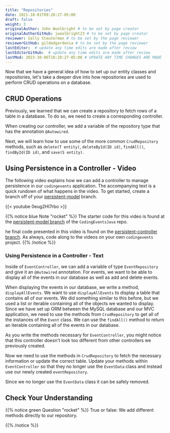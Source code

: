 ```yaml
---
title: "Repositories"
date: 2021-10-01T09:28:27-05:00
draft: false
weight: 3
originalAuthor: John Woolbright # to be set by page creator
originalAuthorGitHub: jwoolbright23 # to be set by page creator
reviewer: Sally Steuterman # to be set by the page reviewer
reviewerGitHub: gildedgardenia # to be set by the page reviewer
lastEditor:  # update any time edits are made after review
lastEditorGitHub:  # update any time edits are made after review
lastMod: 2023-30-06T10:28:27-05:00 # UPDATE ANY TIME CHANGES ARE MADE
---
```


Now that we have a general idea of how to set up our entity classes and repositories, let's take a deeper dive into how repositories are used to perform CRUD operations on a database.

## CRUD Operations

Previously, we learned that we can create a repository to fetch rows of a table in a database.
To do so, we need to create a corresponding controller. 

When creating our controller, we add a variable of the repository type that has the annotation `@Autowired`.

Next, we will learn how to use some of the more common `CrudRepository` methods, such as `delete(T entity)`, `deleteById(ID id)`, `findAll()`, `findById(ID id)`, and `save(S entity)`.

## Using Persistence in a Controller - Video

The following video explains how we can add a controller to manage persistence in our `codingevents` application. 
The accompanying text is a quick rundown of what happens in the video. To get started, create a branch off of your [persistent-model](https://github.com/LaunchCodeEducation/CodingEventsJava/tree/persistent-model) branch.

{{< youtube 0eug2HI7rbo >}}

{{% notice blue Note "rocket" %}}
The starter code for this video is found at the [persistent-model branch](https://github.com/LaunchCodeEducation/CodingEventsJava/tree/persistent-model) of the `CodingEventsJava` repo. 

he final code presented in this video is found on the  [persistent-controller branch](https://github.com/LaunchCodeEducation/CodingEventsJava/tree/persistent-controller). As always, code along to the 
videos on your own `codingevents` project.
{{% /notice %}}

### Using Persistence in a Controller - Text

Inside of `EventController`, we can add a variable of type `EventRepository` and give it an `@Autowired` annotation.
For events, we want to be able to display all of the events in our database as well as add and delete events.

When displaying the events in our database, we write a method, `displayAllEvents`.
We want to use `displayAllEvents` to display a table that contains all of our events. 
We did something similar to this before, but we used a list or iterable containing all of the objects we wanted to display.
Since we have set up ORM between the MySQL database and our MVC application, we need to use the methods from `CrudRepository` to get all of the instances of the `Event` class.
We can use the `findAll()` method to return an iterable containing all of the events in our database.

As you write the methods necessary for `EventController`, you might notice that this controller doesn't look too different from other controllers we previously created.

Now we need to use the methods in `CrudRepository` to fetch the necessary information or update the correct table. Update your methods within `EventController` so that they no longer use the `EventData` class and instead use our newly created `eventRepository`.

Since we no longer use the `EventData` class it can be safely removed.

## Check Your Understanding

{{% notice green Question "rocket" %}}
True or false: We add different methods directly to our repository.

<!-- Solution: .. ans: False -->
{{% /notice %}}
